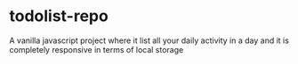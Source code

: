 # todolist-repo
A vanilla javascript project where it list all your daily activity in a day and it is completely responsive in terms of local storage
